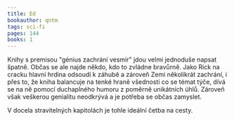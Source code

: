 ```yaml
---
title: Ed
bookauthor: qntm
tags: sci-fi
pages: 144
books: 1
---
```


Knihy s premisou "génius zachrání vesmír" jdou velmi jednoduše napsat špatně. Občas se ale najde někdo, kdo to zvládne bravůrně. Jako Rick na cracku hlavní hrdina odsoudí k záhubě a zároveň Zemi několikrát zachrání, i přes to, že kniha balancuje na tenké hraně všednosti co se témat týče, dívá se na ně pomocí duchaplného humoru z poměrně unikátních úhlů. Zároveň však veškerou genialitu neodkrývá a je potřeba se občas zamyslet. 

V docela stravitelných kapitolách je tohle ideální četba na cesty.